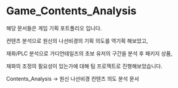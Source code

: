 # Game_Contents_Analysis
해당 문서들은 게임 기획 포트폴리오 입니다.

컨텐츠 분석으로 원신의 나선비경의 기획 의도를 역기획 해보았고,

재화/PLC 분석으로 가디언테일즈의 초보 유저의 구간을 분석 후 패키지 상품, 

재화의 조정의 필요성이 있는가에 대해 팀 프로젝트로 진행해보았습니다.

Contents_Analysis -> 원신 나선비경 컨텐츠 의도 분석 문서

